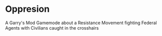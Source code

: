 Oppresion
=========

A Garry's Mod Gamemode about a Resistance Movement fighting Federal Agents with Civilians caught in the crosshairs
